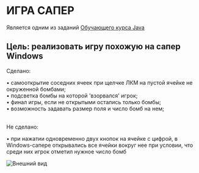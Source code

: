 # ИГРА САПЕР

Является одним из заданий [Обучающего курса Java](https://www.youtube.com/playlist?list=PLW8mAQ8rFUhKFkuXDTb3PT1GKz0T-lCv6)

Цель: реализовать игру похожую на сапер Windows
-----------
<p>Сделано:</p>
• самооткрытие соседних ячеек при щелчке ЛКМ на пустой ячейке не окруженной бомбами;
<br>• подсветка бомбы на которой 'взорвался' игрок;
<br>• финал игры, если не открытыми остались только бомбы;
<br>• возможность задавать размер поля и число бомб на нем;
<br>
<br>
<p>Не сделано:</p>
• при нажатии одновременно двух кнопок на ячейке с цифрой, в Windows-сапере открывались все ячейки вокруг нее при условии, что среди них игрок отметил нужное число бомб
<br>


![Внешний вид](https://github.com/maks-sl/JavaLessons/blob/master/src/main/java/ru/lessons/lesson13/demo/sapper.png)
